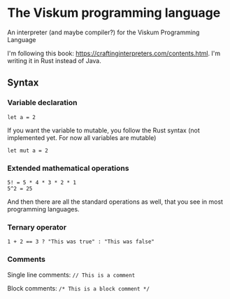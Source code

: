 # The Viskum programming language

An interpreter (and maybe compiler?) for the Viskum Programming Language

I'm following this book: https://craftinginterpreters.com/contents.html. I'm writing it in Rust instead of Java.

## Syntax

### Variable declaration

<code>let a = 2</code>

If you want the variable to mutable, you follow the Rust syntax (not implemented yet. For now all variables are mutable)

<code>let mut a = 2</code>

### Extended mathematical operations

<code>5! = 5 \* 4 \* 3 \* 2 \* 1</code>
<br/>
<code>5^2 = 25</code>

And then there are all the standard operations as well, that you see in most programming languages.

### Ternary operator

<code>1 + 2 == 3 ? "This was true" : "This was false"</code>

### Comments

Single line comments:
<code>// This is a comment</code>

Block comments:
<code>/\* This is a block comment \*/ </code>
